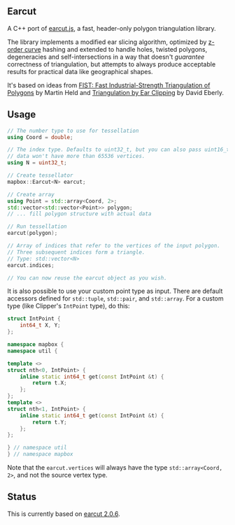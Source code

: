 ## Earcut

A C++ port of [earcut.js](https://github.com/mapbox/earcut), a fast, header-only polygon triangulation library.

The library implements a modified ear slicing algorithm, optimized by [z-order curve](http://en.wikipedia.org/wiki/Z-order_curve) hashing and extended to handle holes, twisted polygons, degeneracies and self-intersections in a way that doesn't _guarantee_ correctness of triangulation, but attempts to always produce acceptable results for practical data like geographical shapes.

It's based on ideas from [FIST: Fast Industrial-Strength Triangulation of Polygons](http://www.cosy.sbg.ac.at/~held/projects/triang/triang.html) by Martin Held and [Triangulation by Ear Clipping](http://www.geometrictools.com/Documentation/TriangulationByEarClipping.pdf) by David Eberly.


## Usage

```cpp
// The number type to use for tessellation
using Coord = double;

// The index type. Defaults to uint32_t, but you can also pass uint16_t if you know that your
// data won't have more than 65536 vertices.
using N = uint32_t;

// Create tessellator
mapbox::Earcut<N> earcut;

// Create array
using Point = std::array<Coord, 2>;
std::vector<std::vector<Point>> polygon;
// ... fill polygon structure with actual data

// Run tessellation
earcut(polygon);

// Array of indices that refer to the vertices of the input polygon. 
// Three subsequent indices form a triangle.
// Type: std::vector<N>
earcut.indices;

// You can now reuse the earcut object as you wish.
```

It is also possible to use your custom point type as input. There are default accessors defined for `std::tuple`, `std::pair`, and `std::array`. For a custom type (like Clipper's `IntPoint` type), do this:

```cpp
struct IntPoint {
    int64_t X, Y;
};

namespace mapbox {
namespace util {

template <>
struct nth<0, IntPoint> {
    inline static int64_t get(const IntPoint &t) {
        return t.X;
    };
};
template <>
struct nth<1, IntPoint> {
    inline static int64_t get(const IntPoint &t) {
        return t.Y;
    };
};

} // namespace util
} // namespace mapbox
```

Note that the `earcut.vertices` will always have the type `std::array<Coord, 2>`, and not the source vertex type.

## Status

This is currently based on [earcut 2.0.6](https://github.com/mapbox/earcut#206-oct-26-2015).
